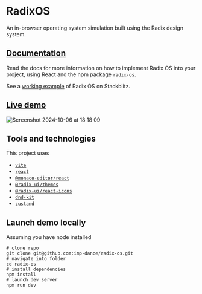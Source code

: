 # RadixOS

An in-browser operating system simulation built using the Radix design system.

## [Documentation](https://radix-os.netlify.app/)

Read the docs for more information on how to implement Radix OS into your project, using React and the npm package `radix-os`.

See a [working example](https://stackblitz.com/edit/radix-os?file=src%2FApp.tsx) of Radix OS on Stackblitz.

## **[Live demo](https://imp-dance.github.io/radix-os/)**

![Screenshot 2024-10-06 at 18 18 09](https://github.com/user-attachments/assets/c9a063f4-bee0-45ec-95c6-bb39f621baf3)

## Tools and technologies

This project uses

- [`vite`](https://vitejs.dev/)
- [`react`](https://react.dev)
- [`@monaco-editor/react`](https://github.com/suren-atoyan/monaco-react)
- [`@radix-ui/themes`](https://www.radix-ui.com/)
- [`@radix-ui/react-icons`](https://www.radix-ui.com/icons)
- [`dnd-kit`](https://dndkit.com/)
- [`zustand`](https://zustand.docs.pmnd.rs/)

## Launch demo locally

Assuming you have node installed

```shell
# clone repo
git clone git@github.com:imp-dance/radix-os.git
# navigate into folder
cd radix-os
# install dependencies
npm install
# launch dev server
npm run dev
```
